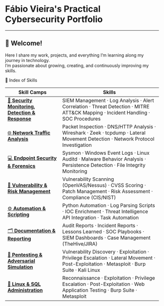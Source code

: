<h1 > Fábio Vieira's Practical Cybersecurity Portfolio </h1>

---

<h2 >👋 Welcome!</h2>

Here I share my work, projects, and everything I’m learning along my journey in technology.  
I’m passionate about growing, creating, and continuously improving my skills.




 🧩 Index of Skills

| Skill Camps | Skills  |
|-----------|---------------------|
| [🧠 **Security Monitoring, Detection & Response**](detection-response/) | SIEM Management · Log Analysis · Alert Correlation · Threat Detection · MITRE ATT&CK Mapping · Incident Handling · SOC Procedures |
| [🌐 **Network Traffic Analysis**](network-analysis/) | Packet Inspection · DNS/HTTP Analysis · Wireshark · Zeek · tcpdump · Lateral Movement Detection · Network Protocol Investigation |
| [💻 **Endpoint Security & Forensics**](endpoint/) | Sysmon · Windows Event Logs · Linux Auditd · Malware Behavior Analysis · Persistence Detection · File Integrity Monitoring |
| [🧱 **Vulnerability & Risk Management**](vulnerability-management/) |Vulnerability Scanning (OpenVAS/Nessus) · CVSS Scoring · Patch Management · Risk Assessment · Compliance (CIS/NIST)  |
| [⚙️ **Automation & Scripting**](automation/) | Python Automation · Log Parsing Scripts · IOC Enrichment · Threat Intelligence API Integration · Task Automation |
| [🗂️ **Documentation & Reporting**](documentation/) | Audit Reports · Incident Reports · Lessons Learned · SOC Playbooks · SIEM Dashboards · Case Management (TheHive/JIRA) |
| [🎯 **Pentesting & Adversarial Simulation**](pentest/) | Vulnerability Discovery · Exploitation · Privilege Escalation · Lateral Movement · Post-Exploitation · Metasploit · Burp Suite · Kali Linux |
| [🐧 **Linux & SQL Administration**](linux-sql/) | Reconnaissance · Exploitation · Privilege Escalation · Post-Exploitation · Web Application Testing · Burp Suite · Metasploit |


